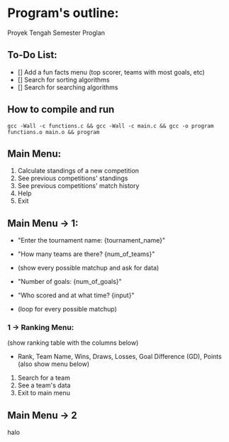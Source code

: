 # Program's outline:
Proyek Tengah Semester Proglan
## To-Do List:
- [] Add a fun facts menu (top scorer, teams with most goals, etc)
- [] Search for sorting algorithms
- [] Search for searching algorithms
## How to compile and run
```
gcc -Wall -c functions.c && gcc -Wall -c main.c && gcc -o program functions.o main.o && program
```
## Main Menu:
1. Calculate standings of a new competition
2. See previous competitions' standings
3. See previous competitions' match history
3. Help
4. Exit
## Main Menu -> 1:
- "Enter the tournament name: {tournament_name}"
- "How many teams are there? {num_of_teams}"

- (show every possible matchup and ask for data)
- "Number of goals: {num_of_goals}"
- "Who scored and at what time? {input}"
- (loop for every possible matchup)

### 1 -> Ranking Menu:
(show ranking table with the columns below)
- Rank, Team Name, Wins, Draws, Losses, Goal Difference (GD), Points
(also show menu below)
1. Search for a team
2. See a team's data
3. Exit to main menu

## Main Menu -> 2
halo